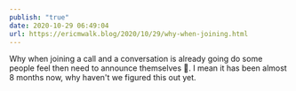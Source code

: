 ```yaml
---
publish: "true"
date: 2020-10-29 06:49:04
url: https://ericmwalk.blog/2020/10/29/why-when-joining.html
---
```


Why when joining a call and a conversation is already going do some people feel then need to announce themselves 🤔. I mean it has been almost 8 months now, why haven't we figured this out yet.